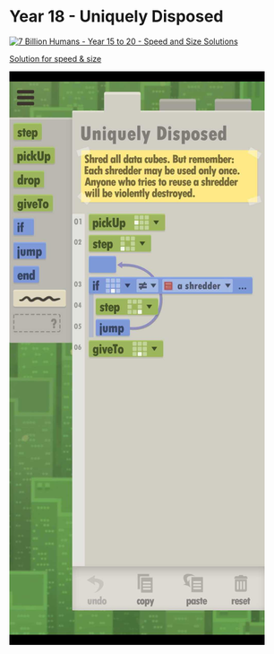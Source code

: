 # Year 18 - Uniquely Disposed

[![7 Billion Humans - Year 15 to 20 - Speed and Size Solutions](https://img.youtube.com/vi/Xm7pqxbYgOg/0.jpg)](https://www.youtube.com/watch?v=Xm7pqxbYgOg&t=1088s)

[Solution for speed & size](solution.txt)

![Solution for speed & size](solution.JPEG "Year 18")